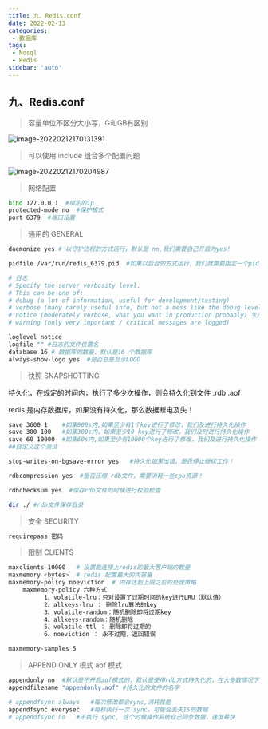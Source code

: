 ```yaml
---
title: 九、Redis.conf
date: 2022-02-13
categories:
 - 数据库
tags:
 - Nosql
 - Redis
sidebar: 'auto'
---
```

## 九、Redis.conf

> 容量单位不区分大小写，G和GB有区别

![image-20220212170131391](http://yishenlaoban-img.test.upcdn.net/image_my/image-20220212170131391.png)  



> 可以使用 include 组合多个配置问题

![image-20220212170204987](http://yishenlaoban-img.test.upcdn.net/image_my/image-20220212170204987.png) 



> 网络配置

```bash
bind 127.0.0.1  #绑定的ip
protected-mode no  #保护模式
port 6379  #端口设置
```

 

> 通用的 GENERAL

```bash
daemonize yes # 以守护进程的方式运行，默认是 no,我们需要自己开启为yes!

pidfile /var/run/redis_6379.pid  #如果以后台的方式运行，我们就需要指定一个pid文件

# 日志
# Specify the server verbosity level.
# This can be one of:
# debug (a lot of information, useful for development/testing)
# verbose (many rarely useful info, but not a mess like the debug level)
# notice (moderately verbose, what you want in production probably) 生产环境
# warning (only very important / critical messages are logged)

loglevel notice
logfile "" #日志的文件位置名
database 16 # 数据库的数量，默认是16 个数据库
always-show-logo yes  #是否总是显示LOGO

```



> 快照   SNAPSHOTTING

持久化，在规定的时间内，执行了多少次操作，则会持久化到文件 .rdb  .aof

redis 是内存数据库，如果没有持久化，那么数据断电及失！ 

```bash
save 3600 1    #如果900s内,如果至少有1个key进行了修改，我们及进行持久化操作
save 300 100   #如果300s内，如果至少10 key进行了修改，我们及时进行持久化操作
save 60 10000  #如果60s内,如果至少有10000个key进行了修改，我们及进行持久化操作
##自定义这个测试

stop-writes-on-bgsave-error yes   #持久化如果出错，是否停止继续工作！

rdbcompression yes  #是否压缩 rdb文件，需要消耗一些cpu资源！

rdbchecksum yes  #保存rdb文件的时候进行校验检查

dir ./ #rdb文件保存目录
```



> 安全  SECURITY

```bash
requirepass 密码
```



> 限制  CLIENTS

```bash
maxclients 10000   # 设置能连接上redis的最大客户端的数量
maxmemory <bytes>  # redis 配置最大的内容量
maxmemory-policy noeviction  # 内存达到上限之后的处理策略
    maxmemory-policy 六种方式
          1、volatile-lru：只对设置了过期时间的key进行LRU（默认值）
          2、allkeys-lru ： 删除lru算法的key
          3、volatile-random：随机删除即将过期key
          4、allkeys-random：随机删除
          5、volatile-ttl ： 删除即将过期的
          6、noeviction ： 永不过期，返回错误

maxmemory-samples 5
```



> APPEND ONLY 模式  aof 模式

```bash
appendonly no  #默认是不开启aof模式的，默认是使用rdb方式持久化的，在大多数情况下，rdb是够用的
appendfilename "appendonly.aof" #持久化的文件的名字

# appendfsync always   #每次修改都会sync,消耗性能
appendfsync everysec   #每秒执行一次 sync，可能会丢失1S的数据
# appendfsync no   #不执行 sync, 这个时候操作系统自己同步数据，速度最快
```

